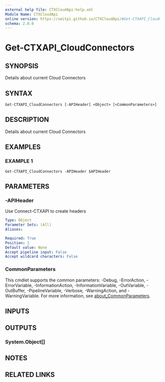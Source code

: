 ```yaml
---
external help file: CTXCloudApi-help.xml
Module Name: CTXCloudApi
online version: https://smitpi.github.io/CTXCloudApi/#Get-CTXAPI_CloudConnectors
schema: 2.0.0
---
```


# Get-CTXAPI_CloudConnectors

## SYNOPSIS
Details about current Cloud Connectors

## SYNTAX

```
Get-CTXAPI_CloudConnectors [-APIHeader] <Object> [<CommonParameters>]
```

## DESCRIPTION
Details about current Cloud Connectors

## EXAMPLES

### EXAMPLE 1
```
Get-CTXAPI_CloudConnectors -APIHeader $APIHeader
```

## PARAMETERS

### -APIHeader
Use Connect-CTXAPI to create headers

```yaml
Type: Object
Parameter Sets: (All)
Aliases:

Required: True
Position: 1
Default value: None
Accept pipeline input: False
Accept wildcard characters: False
```

### CommonParameters
This cmdlet supports the common parameters: -Debug, -ErrorAction, -ErrorVariable, -InformationAction, -InformationVariable, -OutVariable, -OutBuffer, -PipelineVariable, -Verbose, -WarningAction, and -WarningVariable. For more information, see [about_CommonParameters](http://go.microsoft.com/fwlink/?LinkID=113216).

## INPUTS

## OUTPUTS

### System.Object[]
## NOTES

## RELATED LINKS
